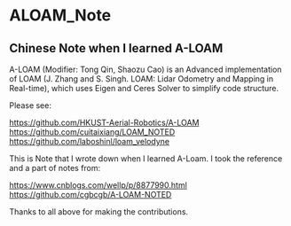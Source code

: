 # ALOAM_Note
Chinese Note when I learned A-LOAM
---
A-LOAM (Modifier: Tong Qin, Shaozu Cao) is an Advanced implementation of LOAM (J. Zhang and S. Singh. LOAM: Lidar Odometry and Mapping in Real-time), which uses Eigen and Ceres Solver to simplify code structure.  

Please see:

https://github.com/HKUST-Aerial-Robotics/A-LOAM   
https://github.com/cuitaixiang/LOAM_NOTED   
https://github.com/laboshinl/loam_velodyne

This is Note that I wrote down when I learned A-Loam. 
I took the reference and a part of notes from: 

https://www.cnblogs.com/wellp/p/8877990.html   
https://github.com/cgbcgb/A-LOAM-NOTED  
     
Thanks to all above for making the contributions.
